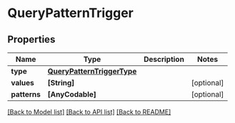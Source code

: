 # QueryPatternTrigger

## Properties
Name | Type | Description | Notes
------------ | ------------- | ------------- | -------------
**type** | [**QueryPatternTriggerType**](QueryPatternTriggerType.md) |  | 
**values** | **[String]** |  | [optional] 
**patterns** | **[AnyCodable]** |  | [optional] 

[[Back to Model list]](../README.md#documentation-for-models) [[Back to API list]](../README.md#documentation-for-api-endpoints) [[Back to README]](../README.md)


